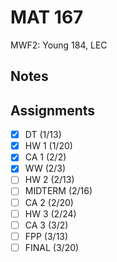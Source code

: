 # MAT 167
MWF2: Young 184, LEC
## Notes
## Assignments
- [x] DT (1/13)
- [x] HW 1 (1/20)
- [x] CA 1 (2/2)
- [x] WW (2/3)
- [ ] HW 2 (2/13)
- [ ] MIDTERM (2/16)
- [ ] CA 2 (2/20)
- [ ] HW 3 (2/24)
- [ ] CA 3 (3/2)
- [ ] FPP (3/13)
- [ ] FINAL (3/20)